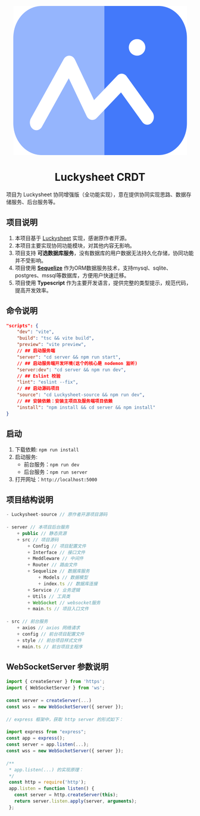 <p align="center">
<img src='/public/logo.svg' />
</p>
<h1 align="center">Luckysheet CRDT</h1>

项目为 Luckysheet 协同增强版（全功能实现），意在提供协同实现思路、数据存储服务、后台服务等。


## 项目说明
1. 本项目基于 [Luckysheet](https://github.com/mengshukeji/Luckysheet) 实现，感谢原作者开源。
2. 本项目主要实现协同功能模块，对其他内容无影响。
3. 项目支持 **可选数据库服务**，没有数据库的用户数据无法持久化存储，协同功能并不受影响。
4. 项目使用 **[Sequelize](https://www.sequelize.cn/)** 作为ORM数据服务技术，支持mysql、sqlite、postgres、mssql等数据库，方便用户快速迁移。
5. 项目使用 **Typescript** 作为主要开发语言，提供完整的类型提示，规范代码，提高开发效率。


## 命令说明
```json
"scripts": {
    "dev": "vite",
    "build": "tsc && vite build",
    "preview": "vite preview",
    // ## 启动服务端
    "server": "cd server && npm run start",
    // ## 启动服务端开发环境(这个的核心是 nodemon 监听)
    "server:dev": "cd server && npm run dev",
    // ## Eslint 校验
    "lint": "eslint --fix",
    // ## 启动源码项目
    "source": "cd Luckysheet-source && npm run dev",
    // ## 安装依赖：安装主项目及服务端项目依赖
    "install": "npm install && cd server && npm install"
}
```


## 启动
1. 下载依赖: `npm run install`
2. 启动服务: 
    - 前台服务：`npm run dev`
    - 后台服务：`npm run server`
3. 打开网址：`http://localhost:5000`


## 项目结构说明

```js
- Luckysheet-source // 原作者开源项目源码

- server // 本项目后台服务
    + public // 静态资源
    + src // 项目源码
        + Config // 项目配置文件
        + Interface // 接口文件
        + Meddleware // 中间件
        + Router // 路由文件
        + Sequelize // 数据库服务
            + Models // 数据模型
            + index.ts // 数据库连接
        + Service // 业务逻辑
        + Utils // 工具类
        + WebSocket // websocket服务
        + main.ts // 项目入口文件

- src // 前台服务
    + axios // axios 网络请求
    + config // 前台项目配置文件
    + style // 前台项目样式文件
    + main.ts // 前台项目主程序
```

## WebSocketServer 参数说明

```ts
import { createServer } from 'https';
import { WebSocketServer } from 'ws';

const server = createServer(...)
const wss = new WebSocketServer({ server });

// express 框架中，获取 http server 的形式如下：

import express from "express";
const app = express();
const server = app.listen(...);
const wss = new WebSocketServer({ server });

/**
 * app.listen(...) 的实现原理：
 */
 const http = require('http');
 app.listen = function listen() {
   const server = http.createServer(this);
   return server.listen.apply(server, arguments);
 };
```
